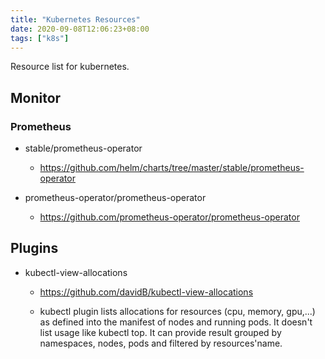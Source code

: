 ```yaml
---
title: "Kubernetes Resources"
date: 2020-09-08T12:06:23+08:00
tags: ["k8s"]
---
```


Resource list for kubernetes.

<!--more-->

## Monitor

### Prometheus

* stable/prometheus-operator

    * https://github.com/helm/charts/tree/master/stable/prometheus-operator

* prometheus-operator/prometheus-operator

    * https://github.com/prometheus-operator/prometheus-operator

## Plugins

* kubectl-view-allocations

    * https://github.com/davidB/kubectl-view-allocations

    * kubectl plugin lists allocations for resources (cpu, memory, gpu,...) as defined into the manifest of nodes and running pods. It doesn't list usage like kubectl top. It can provide result grouped by namespaces, nodes, pods and filtered by resources'name.


